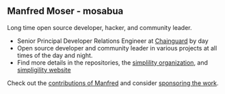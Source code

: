 ## Manfred Moser - mosabua

Long time open source developer, hacker, and community leader. 

* Senior Principal Developer Relations Engineer at
  [Chainguard](https://www.chainguard.dev/) by day
* Open source developer and community leader in various projects at all times of
  the day and night.
* Find more details in the repositories, the [simplility organization](https://github.com/simpligility/), and 
[simpligility website](https://simpligility.ca/)

Check out the [contributions of Manfred](https://github.com/simpligility/contributions) 
and consider [sponsoring the work]().

